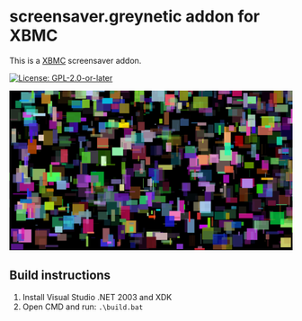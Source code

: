 # screensaver.greynetic addon for XBMC

This is a [XBMC](https://xbmc.tv) screensaver addon.

[![License: GPL-2.0-or-later](https://img.shields.io/badge/License-GPL%20v2+-blue.svg)](LICENSE.md)

![screenshot](https://github.com/xbmc4xbox/screensaver.greynetic/blob/master/screensaver.greynetic/resources/screenshot-01.png)

## Build instructions

1. Install Visual Studio .NET 2003 and XDK
2. Open CMD and run: `.\build.bat`